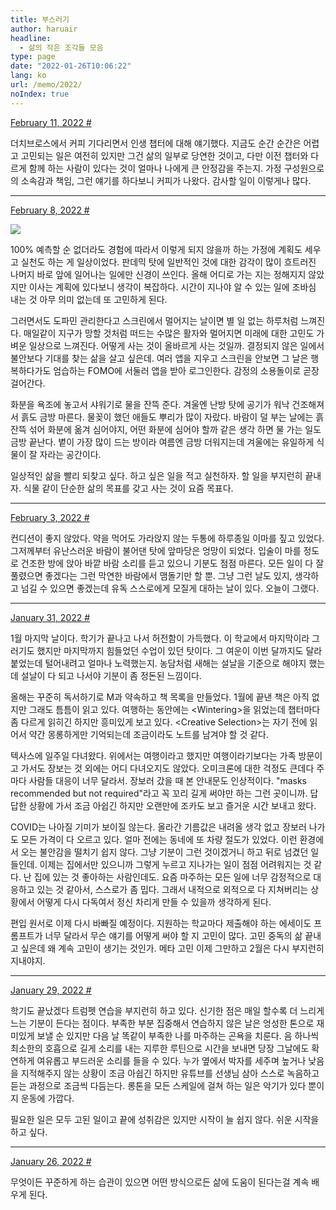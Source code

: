 ```yaml
---
title: 부스러기
author: haruair
headline:
  - 삶의 작은 조각들 모음
type: page
date: "2022-01-26T10:06:22"
lang: ko
url: /memo/2022/
noIndex: true
---
```


<!-- -->

<a class="memo-date" id="2022-02-12T06:59:50.316Z" href="#2022-02-12T06:59:50.316Z">February 11, 2022 #</a>

더치브로스에서 커피 기다리면서 인생 챕터에 대해 얘기했다. 지금도 순간 순간은 어렵고 고민되는 일은 여전히 있지만 그건 삶의 일부로 당연한 것이고, 다만 이전 챕터와 다르게 함께 하는 사람이 있다는 것이 얼마나 나에게 큰 안정감을 주는지. 가정 구성원으로의 소속감과 책임, 그런 얘기를 하다보니 커피가 나왔다. 감사할 일이 이렇게나 많다.

<hr class="memo-divider" />


<a class="memo-date" id="2022-02-08T23:08:57.636Z" href="#2022-02-08T23:08:57.636Z">February 8, 2022 #</a>

![](https://live.staticflickr.com/65535/51871278495_c9d8c176fe_b.jpg)

100% 예측할 순 없더라도 경험에 따라서 이렇게 되지 않을까 하는 가정에 계획도 세우고 실천도 하는 게 일상이었다. 판데믹 탓에 일반적인 것에 대한 감각이 많이 흐트러진 나머지 바로 앞에 일어나는 일에만 신경이 쓰인다. 올해 어디로 가는 지는 정해지지 않았지만 이사는 계획에 있다보니 생각이 복잡하다. 시간이 지나야 알 수 있는 일에 조바심 내는 것 아무 의미 없는데 또 고민하게 된다.

그러면서도 도파민 관리한다고 스크린에서 멀어지는 날이면 별 일 없는 하루처럼 느껴진다. 매일같이 지구가 망할 것처럼 떠드는 수많은 활자와 멀어지면 미래에 대한 고민도 가벼운 일상으로 느껴진다. 어떻게 사는 것이 올바르게 사는 것일까. 결정되지 않은 일에서 불안보다 기대를 찾는 삶을 살고 싶은데. 여러 앱을 지우고 스크린을 안보면 그 날은 행복하다가도 엄습하는 FOMO에 서둘러 앱을 받아 로그인한다. 감정의 소용돌이로 곧장 걸어간다.

화분을 욕조에 놓고서 샤워기로 물을 잔뜩 준다. 겨울엔 난방 탓에 공기가 워낙 건조해져서 흙도 금방 마른다. 물꽂이 했던 애들도 뿌리가 많이 자랐다. 바람이 덜 부는 날에는 흙 잔뜩 섞어 화분에 옮겨 심어야지, 어떤 화분에 심어야 할까 같은 생각 하면 물 가는 일도 금방 끝난다. 볕이 가장 많이 드는 방이라 여름엔 금방 더워지는데 겨울에는 유일하게 식물이 잘 자라는 공간이다.

일상적인 삶을 빨리 되찾고 싶다. 하고 싶은 일을 적고 실천하자. 할 일을 부지런히 끝내자. 식물 같이 단순한 삶의 목표를 갖고 사는 것이 요즘 목표다.

<hr class="memo-divider" />

<a class="memo-date" id="2022-02-04T06:21:22.742Z" href="#2022-02-04T06:21:22.742Z">February 3, 2022 #</a>

컨디션이 좋지 않았다. 약을 먹어도 가라앉지 않는 두통에 하루종일 이마를 짚고 있었다. 그저께부터 유난스러운 바람이 불어댄 탓에 앞마당은 엉망이 되었다. 입술이 마를 정도로 건조한 방에 앉아 바깥 바람 소리를 듣고 있으니 기분도 점점 마른다. 모든 일이 다 잘 풀렸으면 좋겠다는 그런 막연한 바람에서 맴돌기만 할 뿐. 그냥 그런 날도 있지, 생각하고 넘길 수 있으면 좋겠는데 유독 스스로에게 모질게 대하는 날이 있다. 오늘이 그랬다.

<hr class="memo-divider" />

<a class="memo-date" id="2022-01-31T18:42:34.832Z" href="#2022-01-31T18:42:34.832Z">January 31, 2022 #</a>

1월 마지막 날이다. 학기가 끝나고 나서 허전함이 가득했다. 이 학교에서 마지막이라 그러기도 했지만 마지막까지 힘들었던 수업이 있던 탓이다. 그 여운이 이번 달까지도 달라 붙었는데 털어내려고 얼마나 노력했는지. 농담처럼 새해는 설날을 기준으로 해야지 했는데 설날이 다 되고 나서야 기분이 좀 정돈된 느낌이다.

올해는 꾸준히 독서하기로 M과 약속하고 책 목록을 만들었다. 1월에 끝낸 책은 아직 없지만 그래도 틈틈이 읽고 있다. 여행하는 동안에는 \<Wintering\>을 읽었는데 챕터마다 좀 다르게 읽히긴 하지만 흥미있게 보고 있다. \<Creative Selection\>는 자기 전에 읽어서 약간 몽롱하게만 기억되는데 조금이라도 노트를 남겨야 할 것 같다.

텍사스에 일주일 다녀왔다. 위에서는 여행이라고 했지만 여행이라기보다는 가족 방문이고 가서도 장보는 것 외에는 어디 다녀오지도 않았다. 오미크론에 대한 걱정도 큰데다 주마다 사람들 대응이 너무 달라서. 장보러 갔을 때 본 안내문도 인상적이다. "masks recommended but not required"라고 꼭 꼬리 길게 써야만 하는 그런 곳이니까. 답답한 상황에 가서 조금 아쉽긴 하지만 오랜만에 조카도 보고 즐거운 시간 보내고 왔다.

COVID는 나아질 기미가 보이질 않는다. 올라간 기름값은 내려올 생각 없고 장보러 나가도 모든 가격이 다 오르고 있다. 얼마 전에는 동네에 또 차량 절도가 있었다. 이런 환경에서 오는 불안감을 떨치기 쉽지 않다. 그냥 기분이 그런 것이겠거니 하고 뒤로 넘겼던 일들인데. 이제는 집에서만 있으니까 그렇게 누르고 지나가는 일이 점점 어려워지는 것 같다. 난 집에 있는 것 좋아하는 사람인데도. 요즘 마주하는 모든 일에 너무 감정적으로 대응하고 있는 것 같아서, 스스로가 좀 밉다. 그래서 내적으로 외적으로 다 지쳐버리는 상황에서 어떻게 다시 다독여서 정신 차리게 만들 수 있을까 생각하게 된다.

편입 원서로 이제 다시 바빠질 예정이다. 지원하는 학교마다 제출해야 하는 에세이도 프롬프트가 너무 달라서 무슨 얘기를 어떻게 써야 할 지 고민이 많다. 고민 중독의 삶 끝내고 싶은데 왜 계속 고민이 생기는 것인가. 메타 고민 이제 그만하고 2월은 다시 부지런히 지내야지.

<hr class="memo-divider" />

<a class="memo-date" id="2022-01-29T12:31:18.722Z" href="#2022-01-29T12:31:18.722Z">January 29, 2022 #</a>

학기도 끝났겠다 트럼펫 연습을 부지런히 하고 있다. 신기한 점은 매일 할수록 더 느리게 느는 기분이 든다는 점이다. 부족한 부분 집중해서 연습하지 않은 날은 엉성한 톤으로 재미있게 보낼 순 있지만 다음 날 똑같이 부족한 나를 마주하는 곤욕을 치룬다. 음 하나씩 최소한의 호흡으로 길게 소리를 내는 지루한 루틴으로 시간을 보내면 당장 그날에도 확연하게 여유롭고 부드러운 소리를 들을 수 있다. 누가 옆에서 박자를 세주며 높거나 낮음을 지적해주지 않는 상황이 조금 아쉽긴 하지만 유튜브를 선생님 삼아 스스로 녹음하고 듣는 과정으로 조금씩 다듬는다. 롱톤을 모든 스케일에 걸쳐 하는 일은 악기가 있다 뿐이지 운동에 가깝다.

필요한 일은 모두 고된 일이고 끝에 성취감은 있지만 시작이 늘 쉽지 않다. 쉬운 시작을 하고 싶다.

<hr class="memo-divider" />

<a class="memo-date" id="2022-01-26T10:06:22" href="#2022-01-26T10:06:22">January 26, 2022 #</a>

무엇이든 꾸준하게 하는 습관이 있으면 어떤 방식으로든 삶에 도움이 된다는걸 계속 배우게 된다.
